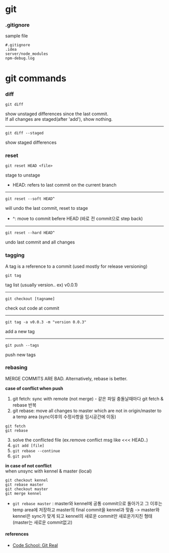 # git

### .gitignore 
sample file
```
#.gitignore
.idea
server/node_modules
npm-debug.log
```



# git commands  
### diff  

```
git diff
```
show unstaged differences since the last commit.  
If all changes are staged(after 'add'), show nothing.  

-------  
```
git diff --staged
```
show staged differences  

 
### reset
```
git reset HEAD <file>
```
stage to unstage
* HEAD: refers to last commit on the current branch

--- 
```
git reset --soft HEAD^
```
will undo the last commit, reset to stage  
* ^: move to commit befere HEAD (바로 전 commit으로 step back)

---
```
git reset --hard HEAD^
```
undo last commit and all changes

### tagging
A tag is a reference to a commit (used mostly for release versioning)
```
git tag
```
tag list (usually version.. ex) v0.0.1)  

---
```
git checkout [tagname]
```
check out code at commit 

---
```
git tag -a v0.0.3 -m "version 0.0.3"
```
add a new tag  

---
```
git push --tags
```
push new tags

### rebasing
MERGE COMMITS ARE BAD.
Alternatively, rebase is better.

**case of conflict when push**   
1. git fetch: sync with remote (not merge) - 같은 파일 충돌날때마다 git fetch & rebase 반복  
2. git rebase: move all changes to master which are not in origin/master to a temp area (sync이후의 수정사항을 임시공간에 이동)  
  ```
  git fetch
  git rebase
  ```
3. solve the conflicted file (ex.remove conflict msg like <<< HEAD..)  
4. ``` git add [file] ```  
5. ``` git rebase --continue ```  
6. ``` git push ```   

**in case of not conflict**  
when unsync with kennel & master (local)
```
git checkout kennel
git rebase master
git checkout master
git merge kennel
```
* ``` git rebase master ``` : master와 kennel에 공통 commit으로 돌아가고 그 이후는 temp area에 저장하고 master의 final commit을 kennel과 맞춤 -> master와 kennel은 sync가 맞게 되고 kennel의 새로운 commit만 새로운가지친 형태(master는 새로운 commit없고)
 

#### references
* [Code School: Git Real](https://www.codeschool.com/courses/git-real)








